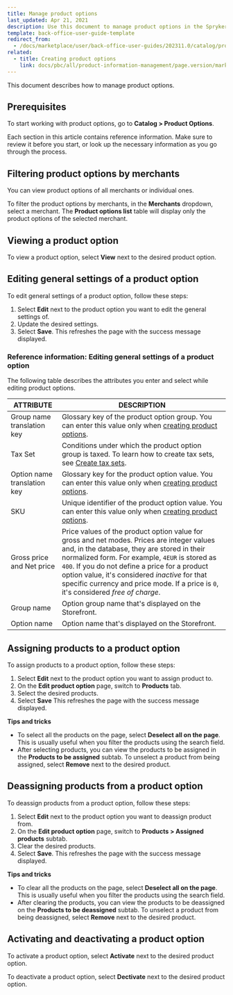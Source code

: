 ```yaml
---
title: Manage product options
last_updated: Apr 21, 2021
description: Use this document to manage product options in the Spryker Marketplace Back Office.
template: back-office-user-guide-template
redirect_from:
  - /docs/marketplace/user/back-office-user-guides/202311.0/catalog/product-options/managing-product-options.html
related:
  - title: Creating product options
    link: docs/pbc/all/product-information-management/page.version/marketplace/manage-in-the-back-office/product-options/manage-product-options.html
---
```


This document describes how to manage product options.

## Prerequisites

To start working with product options, go to **Catalog&nbsp;<span aria-label="and then">></span> Product Options**.


Each section in this article contains reference information. Make sure to review it before you start, or look up the necessary information as you go through the process.


## Filtering product options by merchants

You can view product options of all merchants or individual ones.

To filter the product options by merchants, in the **Merchants** dropdown, select a merchant. The **Product options list** table will display only the product options of the selected merchant.

## Viewing a product option

To view a product option, select **View** next to the desired product option.

## Editing general settings of a product option

To edit general settings of a product option, follow these steps:
1. Select **Edit** next to the product option you want to edit the general settings of.
2. Update the desired settings.
3. Select **Save**.
 This refreshes the page with the success message displayed.

### Reference information: Editing general settings of a product option

The following table describes the attributes you enter and select while editing product options.

| ATTRIBUTE | DESCRIPTION |
| --- | --- |
| Group name translation key | Glossary key of the product option group. You can enter this value only when [creating product options](/docs/pbc/all/product-information-management/{{page.version}}/marketplace/manage-in-the-back-office/product-options/create-product-options.html). |
| Tax Set | Conditions under which the product option group is taxed. To learn how to create tax sets, see [Create tax sets](/docs/pbc/all/tax-management/{{page.version}}/base-shop/manage-in-the-back-office/create-tax-sets.html). |
| Option name translation key | Glossary key for the product option value. You can enter this value only when [creating product options](/docs/pbc/all/product-information-management/{{page.version}}/marketplace/manage-in-the-back-office/product-options/create-product-options.html). |
| SKU | Unique identifier of the product option value. You can enter this value only when [creating product options](/docs/pbc/all/product-information-management/{{page.version}}/marketplace/manage-in-the-back-office/product-options/create-product-options.html). |
| Gross price and Net price | Price values of the product option value for gross and net modes. Prices are integer values and, in the database, they are stored in their normalized form. For example, `4EUR` is stored as `400`. If you do not define a price for a product option value, it's considered *inactive* for that specific currency and price mode. If a price is `0`, it's considered *free of charge*.|
| Group name | Option group name that's displayed on the Storefront. |
| Option name | Option name that's displayed on the Storefront. |


## Assigning products to a product option

To assign products to a product option, follow these steps:
1. Select **Edit** next to the product option you want to assign product to.
2. On the **Edit product option** page, switch to **Products** tab.
3. Select the desired products.
4. Select **Save**
    This refreshes the page with the success message displayed.

**Tips and tricks**
- To select all the products on the page, select **Deselect all on the page**. This is usually useful when you filter the products using the search field.
- After selecting products, you can view the products to be assigned in the **Products to be assigned** subtab. To unselect a product from being assigned, select **Remove** next to the desired product.

## Deassigning products from a product option

To deassign products from a product option, follow these steps:
1. Select **Edit** next to the product option you want to deassign product from.
2. On the **Edit product option** page, switch to **Products&nbsp;<span aria-label="and then">></span> Assigned products** subtab.
3. Clear the desired products.
4. Select **Save**.
    This refreshes the page with the success message displayed.

**Tips and tricks**
- To clear all the products on the page, select **Deselect all on the page**. This is usually useful when you filter the products using the search field.
- After clearing the products, you can view the products to be deassigned on the **Products to be deassigned** subtab. To unselect a product from being deassigned, select **Remove** next to the desired product.

## Activating and deactivating a product option

To activate a product option, select **Activate** next to the desired product option.

To deactivate a product option, select **Dectivate** next to the desired product option.
